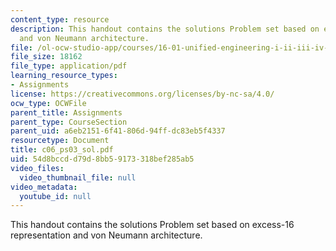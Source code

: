 ```yaml
---
content_type: resource
description: This handout contains the solutions Problem set based on excess-16 representation
  and von Neumann architecture.
file: /ol-ocw-studio-app/courses/16-01-unified-engineering-i-ii-iii-iv-fall-2005-spring-2006/54d8bccdd79d8bb59173318bef285ab5_c06_ps03_sol.pdf
file_size: 18162
file_type: application/pdf
learning_resource_types:
- Assignments
license: https://creativecommons.org/licenses/by-nc-sa/4.0/
ocw_type: OCWFile
parent_title: Assignments
parent_type: CourseSection
parent_uid: a6eb2151-6f41-806d-94ff-dc83eb5f4337
resourcetype: Document
title: c06_ps03_sol.pdf
uid: 54d8bccd-d79d-8bb5-9173-318bef285ab5
video_files:
  video_thumbnail_file: null
video_metadata:
  youtube_id: null
---
```

This handout contains the solutions Problem set based on excess-16 representation and von Neumann architecture.